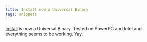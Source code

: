 ```yaml
---
title: Install now a Universal Binary
tags: snippets
---
```


[Install](http://install.wincent.com/) is now a Universal Binary. Tested on PowerPC and Intel and everything seems to be working. Yay.

